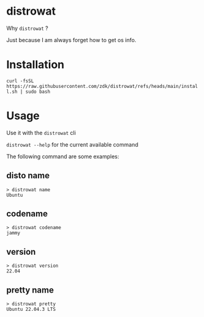 # distrowat

Why `distrowat` ?

Just because I am always forget how to get os info.

# Installation

`curl -fsSL https://raw.githubusercontent.com/zdk/distrowat/refs/heads/main/install.sh | sudo bash`

# Usage

Use it with the `distrowat` cli

`distrowat --help` for the current available command

The following command are some examples:

## disto name

```
> distrowat name
Ubuntu
```

## codename

```
> distrowat codename
jammy
```

## version

```
> distrowat version
22.04
```

## pretty name

```
> distrowat pretty
Ubuntu 22.04.3 LTS
```
